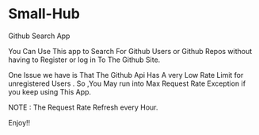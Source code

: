 # Small-Hub
Github Search App

You Can Use This app to Search For Github Users or Github Repos without having to Register or log in To The Github Site.

One Issue we have is That The Github Api Has A very Low Rate Limit for unregistered Users . So ,You May run into Max Request Rate Exception if you keep using This App.

NOTE : The Request Rate Refresh every Hour.

Enjoy!!
